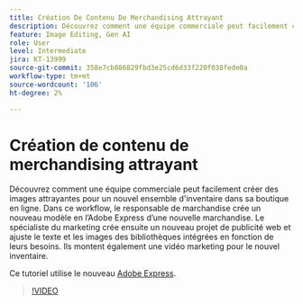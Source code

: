 ```yaml
---
title: Création De Contenu De Merchandising Attrayant
description: Découvrez comment une équipe commerciale peut facilement créer des images attrayantes pour un nouvel ensemble d'inventaire dans sa boutique en ligne
feature: Image Editing, Gen AI
role: User
level: Intermediate
jira: KT-13999
source-git-commit: 358e7cb886829fbd3e25cd6d33f220f038fede0a
workflow-type: tm+mt
source-wordcount: '106'
ht-degree: 2%

---
```


# Création de contenu de merchandising attrayant

Découvrez comment une équipe commerciale peut facilement créer des images attrayantes pour un nouvel ensemble d&#39;inventaire dans sa boutique en ligne. Dans ce workflow, le responsable de marchandise crée un nouveau modèle en l’Adobe Express d’une nouvelle marchandise. Le spécialiste du marketing crée ensuite un nouveau projet de publicité web et ajuste le texte et les images des bibliothèques intégrées en fonction de leurs besoins. Ils montent également une vidéo marketing pour le nouvel inventaire.

Ce tutoriel utilise le nouveau [Adobe Express](https://www.adobe.com/express/).

>[!VIDEO](https://video.tv.adobe.com/v/3424458?quality=12&learn=on&hidetitle=true)
